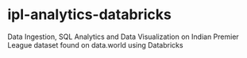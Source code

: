 # ipl-analytics-databricks
Data Ingestion, SQL Analytics and Data Visualization on Indian Premier League dataset found on data.world using Databricks
